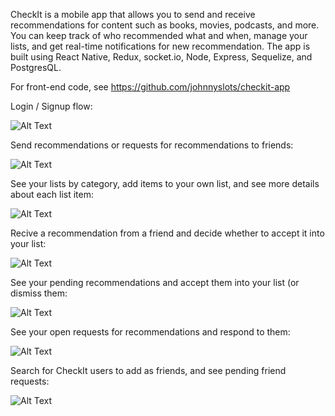 CheckIt is a mobile app that allows you to send and receive recommendations for content such as books, movies, podcasts, and more. You can keep track of who recommended what and when, manage your lists, and get real-time notifications for new recommendation. The app is built using React Native, Redux, socket.io, Node, Express, Sequelize, and PostgresQL.

For front-end code, see https://github.com/johnnyslots/checkit-app

Login / Signup flow:

![Alt Text](https://media.giphy.com/media/fH9MaiIBoSydwqFsPH/giphy.gif)

Send recommendations or requests for recommendations to friends:

![Alt Text](https://media.giphy.com/media/5yYvzLsl2BtN9AIynj/giphy.gif)

See your lists by category, add items to your own list, and see more details about each list item:

![Alt Text](https://media.giphy.com/media/oHx56T668i1qI5scUM/giphy.gif)

Recive a recommendation from a friend and decide whether to accept it into your list:

![Alt Text](https://media.giphy.com/media/8Aa34IruEbskot8kOC/giphy.gif)

See your pending recommendations and accept them into your list (or dismiss them:

![Alt Text](https://media.giphy.com/media/9S5p6j2EOsd44shHQW/giphy.gif)

See your open requests for recommendations and respond to them:

![Alt Text](https://media.giphy.com/media/3KVLWoGyQ8BSQMDgpb/giphy.gif)

Search for CheckIt users to add as friends, and see pending friend requests:

![Alt Text](https://media.giphy.com/media/1j8PXEUJWm8x2kQqQv/giphy.gif)
